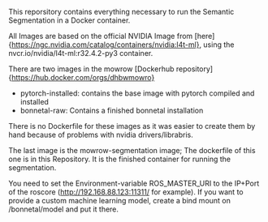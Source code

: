 This reporsitory contains everything necessary to run the Semantic Segmentation in a Docker container. 

All Images are based on the official NVIDIA Image from [here]{https://ngc.nvidia.com/catalog/containers/nvidia:l4t-ml}, using the nvcr.io/nvidia/l4t-ml:r32.4.2-py3 container. 

There are two images in the mowrow [Dockerhub repository]{https://hub.docker.com/orgs/dhbwmowro}
- pytorch-installed: contains the base image with pytorch compiled and installed
- bonnetal-raw: Contains a finished bonnetal installation

There is no Dockerfile for these images as it was easier to create them by hand because of problems with nvidia drivers/librabris.

The last image is the mowrow-segmentation image; The dockerfile of this one is in this Repository. It is the finished container for running the segmentation. 

You need to set the Environment-variable ROS_MASTER_URI to the IP+Port of the roscore (http://192.168.88.123:11311/ for example).
If you want to provide a custom machine learning model, create a bind mount on /bonnetal/model and put it there. 
